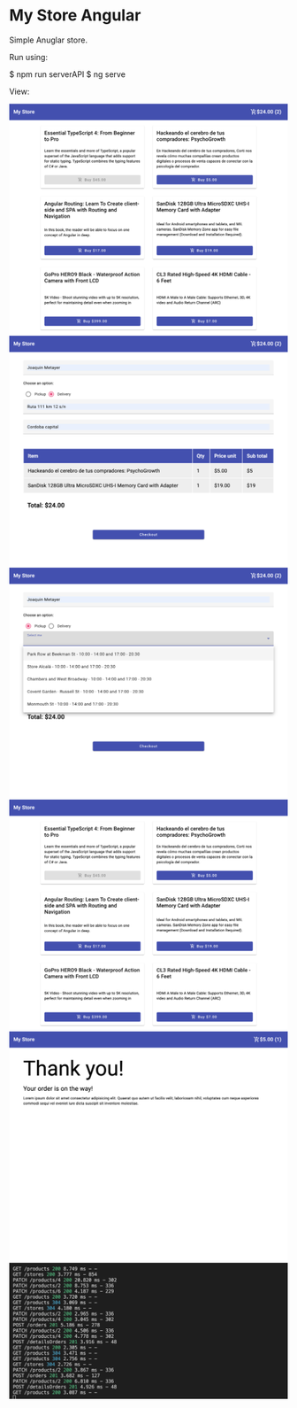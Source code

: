 # My Store Angular

Simple Anuglar store.

Run using:

$ npm run serverAPI
$ ng serve

View:

<img src="./src/app/assets/Screenshot 2023-02-18 at 16.14.44.png">

<img src="./src/app/assets/Screenshot 2023-02-18 at 16.14.55.png">

<img src="./src/app/assets/Screenshot 2023-02-18 at 16.15.01.png">

<img src="./src/app/assets/Screenshot 2023-02-18 at 16.15.13.png">

<img src="./src/app/assets/Screenshot 2023-02-18 at 16.16.19.png">

<img src="./src/app/assets/Screenshot 2023-02-18 at 16.17.19.png">


